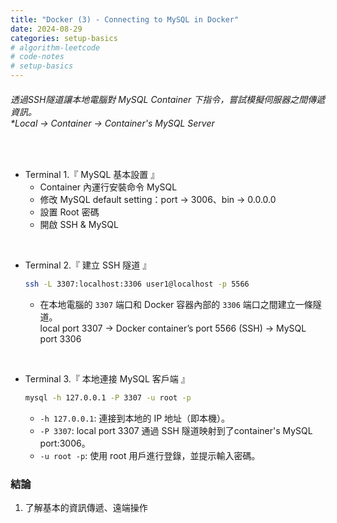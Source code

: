 ```yaml
---
title: "Docker (3) - Connecting to MySQL in Docker"
date: 2024-08-29
categories: setup-basics
# algorithm-leetcode
# code-notes
# setup-basics
---
```

<!-- 大綱引言 -->
###### 透過SSH隧道讓本地電腦對 MySQL Container 下指令，嘗試模擬伺服器之間傳遞資訊。<br>*Local -> Container -> Container's MySQL Server


<!-- 正文 -->

<br>

- Terminal 1.『 MySQL 基本設置 』
    - Container 內運行安裝命令 MySQL 
    - 修改 MySQL default setting：port -> 3006、bin -> 0.0.0.0
    - 設置 Root 密碼
    - 開啟 SSH & MySQL

<br>

- Terminal 2.『 建立 SSH 隧道 』

    ```bash
    ssh -L 3307:localhost:3306 user1@localhost -p 5566
    ```

  - 在本地電腦的 `3307` 端口和 Docker 容器內部的 `3306` 端口之間建立一條隧道。  
local port 3307 -> Docker container’s port 5566 (SSH) -> MySQL port 3306

<br>

- Terminal 3.『 本地連接 MySQL 客戶端 』
    ```bash
    mysql -h 127.0.0.1 -P 3307 -u root -p
    ```
    - `-h 127.0.0.1`: 連接到本地的 IP 地址（即本機）。
    - `-P 3307`: local port 3307 通過 SSH 隧道映射到了container's MySQL port:3006。
    - `-u root -p`: 使用 root 用戶進行登錄，並提示輸入密碼。


### 結論

1. 了解基本的資訊傳遞、遠端操作